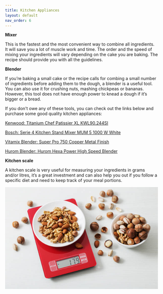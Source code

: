 ```yaml
---
title: Kitchen Appliances
layout: default
nav_order: 6
---
```




**Mixer**

This is the fastest and the most convenient way to combine all ingredients. It will save you a lot of muscle work and time. The order and the speed of mixing your ingredients will vary depending on the cake you are baking. The recipe should provide you with all the guidelines.

**Blender**

If you’re baking a small cake or the recipe calls for combing a small number of ingredients before adding them to the dough, a blender is a useful tool. You can also use it for crushing nuts, mashing chickpeas or bananas. 
However, this tool does not have enough power to knead a dough if it’s bigger or a bread.

If you don't owe any of these tools, you can check out the links below and purchase some good quality kitchen appliances:


[Kenwood: Titanium Chef Patissier XL KWL90.244SI](https://www.kenwoodworld.com/pl-pl/titanium-chef-patissier-xl-kwl90-244si/p/KWL90.244SI)

[Bosch: Serie 4 Kitchen Stand Mixer MUM 5 1000 W White](https://www.bosch-home.pl/lista-produktow/roboty-kuchenne/roboty-kuchenne-mum/roboty-kuchenne-mum-5/MUM5XW10#/Togglebox=manuals/Togglebox=accessories/)

[Vitamix Blender: Super Pro 750 Copper Metal Finish](https://www.bestblender.pl/blender-vitamix-professional-series-750/)

[Hurom Blender: Hurom Hexa Power High Speed Blender](https://www.hurom.com/products/hurom-hexa-power-high-speed-blender) 

**Kitchen scale**

A kitchen scale is very useful for measuring your ingredients in grams and/or litres, it’s a great investment and can also help you out if you follow a specific diet and need to keep track of your meal portions.

![Alt text](<kitchen scale.jpg>)